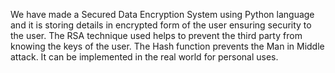We have made a Secured Data Encryption System using Python language and it is storing details in encrypted form of the user ensuring security to the user. The RSA technique used helps to prevent the third party from knowing the keys of the user. The Hash function prevents the Man in Middle attack. It can be implemented in the real world for personal uses.
